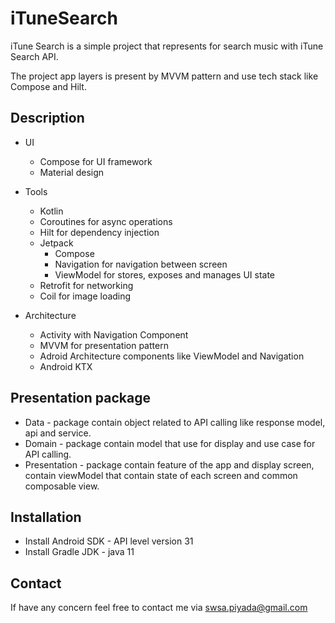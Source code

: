# iTuneSearch

iTune Search is a simple project that represents for search music with iTune Search API.

The project app layers is present by MVVM pattern and use tech stack like Compose and Hilt.

## Description
* UI 
   * Compose for UI framework
   * Material design

* Tools
    * Kotlin
    * Coroutines for async operations
    * Hilt for dependency injection
    * Jetpack
        * Compose
        * Navigation for navigation between screen
        * ViewModel for stores, exposes and manages UI state
    * Retrofit for networking
    * Coil for image loading
* Architecture
  * Activity with Navigation Component
  * MVVM for presentation pattern
  * Adroid Architecture components like ViewModel and Navigation
  * Android KTX
 
## Presentation package
*  Data - package contain object related to API calling like response model, api and service.
*  Domain - package contain model that use for display and use case for API calling.
*  Presentation - package contain feature of the app and display screen, contain viewModel that contain state of each screen and common composable view. 

## Installation
* Install Android SDK - API level version 31
* Install Gradle JDK - java 11

## Contact
If have any concern feel free to contact me via swsa.piyada@gmail.com
